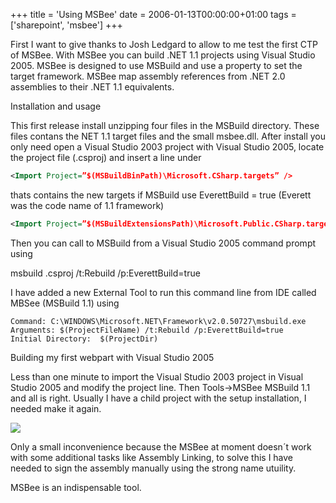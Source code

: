 +++
title = 'Using MSBee'
date = 2006-01-13T00:00:00+01:00
tags = ['sharepoint', 'msbee']
+++

First I want to give thanks to Josh Ledgard to allow to me test the first CTP of  MSBee. With MSBee you can build .NET 1.1 projects using Visual Studio 2005. MSBee is designed to use MSBuild and use a property to set the target framework. MSBee map assembly references from .NET 2.0 assemblies to their .NET 1.1 equivalents.

Installation and usage

This first release install unzipping four files in the MSBuild directory. These files contans the NET 1.1 target files and the small msbee.dll. After install you only need open a Visual Studio 2003 project with Visual Studio 2005, locate the project file (.csproj) and insert a line under

```xml
<Import Project=”$(MSBuildBinPath)\Microsoft.CSharp.targets” />
```	    

thats contains the new targets if MSBuild use EverettBuild = true (Everett was the code name of 1.1 framework)

```xml
<Import Project=”$(MSBuildExtensionsPath)\Microsoft.Public.CSharp.targets” Condition=” ‘$(BuildingInsideVisualStudio)’ == ” AND ‘$(EverettBuild)’ == ‘true’ ” />
```

Then you can call to MSBuild from a Visual Studio 2005 command prompt using


msbuild <your project here>.csproj /t:Rebuild /p:EverettBuild=true


I have added a new External Tool to run this command line from IDE  called MBSee (MSBuild 1.1) using
```
Command: C:\WINDOWS\Microsoft.NET\Framework\v2.0.50727\msbuild.exe
Arguments: $(ProjectFileName) /t:Rebuild /p:EverettBuild=true
Initial Directory:  $(ProjectDir)
```
Building my first webpart with Visual Studio 2005


Less than one minute to import the Visual Studio 2003 project in Visual Studio 2005 and modify the project line. Then Tools->MSBee MSBuild 1.1 and all is right. Usually I have a child project with the setup installation, I needed make it again.


![](/images/Sharepoint/MSBee1.gif)


Only a small inconvenience because the MSBee at moment doesn´t work with some additional tasks like Assembly Linking, to solve this I have needed to sign the assembly manually using the strong name utuility.

MSBee is an indispensable tool.
